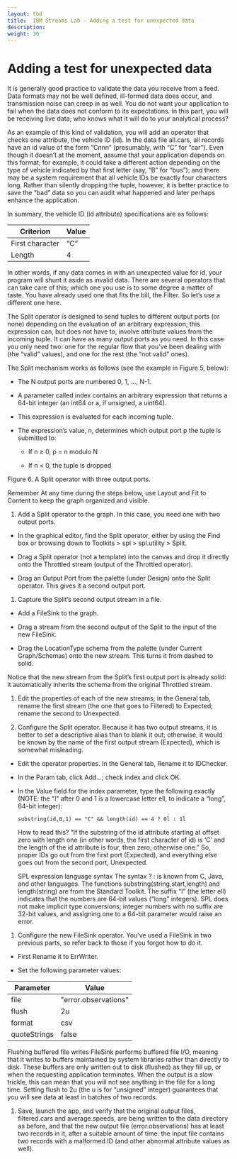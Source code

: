 ```yaml
---
layout: tbd
title:  IBM Streams Lab - Adding a test for unexpected data
description:
weight: 30
---
```


# Adding a test for unexpected data
It is generally good practice to validate the data you receive from a feed. Data formats may not be well defined, ill-formed data does occur, and transmission noise can creep in as well. You do not want your application to fail when the data does not conform to its expectations. In this part, you will be receiving live data; who knows what it will do to your analytical process?

As an example of this kind of validation, you will add an operator that checks one attribute, the vehicle ID (id). In the data file all.cars, all records have an id value of the form “Cnnn” (presumably, with “C” for “car”). Even though it doesn’t at the moment, assume that your application depends on this format; for example, it could take a different action depending on the type of vehicle indicated by that first letter (say, “B” for “bus”); and there may be a system requirement that all vehicle IDs be exactly four characters long. Rather than silently dropping the tuple, however, it is better practice to save the “bad” data so you can audit what happened and later perhaps enhance the application.

In summary, the vehicle ID (id attribute) specifications are as follows:

| Criterion	| Value |
|-----------|-------|
| First character	| “C” |
| Length | 4 |

In other words, if any data comes in with an unexpected value for id, your program will shunt it aside as invalid data. There are several operators that can take care of this; which one you use is to some degree a matter of taste. You have already used one that fits the bill, the Filter. So let’s use a different one here.

The Split operator is designed to send tuples to different output ports (or none) depending on the evaluation of an arbitrary expression; this expression can, but does not have to, involve attribute values from the incoming tuple. It can have as many output ports as you need. In this case you only need two: one for the regular flow that you’ve been dealing with (the “valid” values), and one for the rest (the “not valid” ones).

The Split mechanism works as follows (see the example in Figure 5, below):

* The N output ports are numbered 0, 1, …, N-1.

* A parameter called index contains an arbitrary expression that returns a 64-bit integer
(an int64 or a, if unsigned, a uint64).

* This expression is evaluated for each incoming tuple.

* The expression’s value, n, determines which output port p the tuple is submitted to:

  * If n ≥ 0, p = n modulo N

  * If n < 0, the tuple is dropped

Figure 6. A Split operator with three output ports.

Remember
At any time during the steps below, use   Layout and   Fit to Content to keep the graph organized and visible.

1. Add a Split operator to the graph. In this case, you need one with two output ports.

  * In the graphical editor, find the Split operator, either by using the Find box or browsing down to Toolkits > spl > spl.utility > Split.

  * Drag a Split operator (not a template) into the canvas and drop it directly onto the  Throttled stream (output of the Throttled operator).

  * Drag an Output Port from the palette (under Design) onto the Split operator. This gives it a second output port.

1. Capture the Split’s second output stream in a file.

  * Add a FileSink to the graph.

  * Drag a stream from the second output of the Split to the input of the new FileSink.

  * Drag the LocationType schema from the palette (under Current Graph/Schemas) onto the new stream. This turns it from dashed to solid.

  Notice that the new stream from the Split’s first output port is already solid: it automatically inherits the schema from the original Throttled stream.

1. Edit the properties of each of the new streams; in the General tab, rename the first stream (the one that goes to Filtered) to Expected; rename the second to Unexpected.

1. Configure the Split operator. Because it has two output streams, it is better to set a descriptive alias than to blank it out; otherwise, it would be known by the name of the first output stream (Expected), which is somewhat misleading.

  * Edit the operator properties. In the General tab, Rename it to IDChecker.

  * In the Param tab, click Add…; check index and click OK.

  * In the Value field for the index parameter, type the following exactly (NOTE: the "l" after 0 and 1 is a lowercase letter ell, to indicate a “long”, 64-bit integer):

        substring(id,0,1) == "C" && length(id) == 4 ? 0l : 1l

    How to read this? “If the substring of the id attribute starting at offset zero with length one (in other words, the first character of id) is ‘C’ and the length of the id attribute is four, then zero; otherwise one.” So, proper IDs go out from the first port (Expected), and everything else goes out from the second port, Unexpected.

    SPL expression language syntax
    The syntax <boolean-expression> ? <action-if-true> : <action-if-false>
    is known from C, Java, and other languages. The functions substring(string,start,length) and length(string) are from the Standard Toolkit. The suffix “l” (the letter ell) indicates that the numbers are 64-bit values (“long” integers). SPL does not make implicit type conversions; integer numbers with no suffix are 32-bit values, and assigning one to a 64-bit parameter would raise an error.

1. Configure the new FileSink operator. You’ve used a FileSink in two previous parts, so refer back to those if you forgot how to do it.

  * First Rename it to ErrWriter.

  * Set the following parameter values:

| Parameter | Value |
|-----------|-------|
| file | "error.observations" |
| flush | 2u |
| format | csv |
| quoteStrings | false |


Flushing buffered file writes
FileSink performs buffered file I/O, meaning that it writes to buffers maintained by system libraries rather than directly to disk. These buffers are only written out to disk (flushed) as they fill up, or when the requesting application terminates. When the output is a slow trickle, this can mean that you will not see anything in the file for a long time. Setting flush to 2u (the u is for “unsigned” integer) guarantees that you will see data at least in batches of two records.

1. Save, launch the app, and verify that the original output files, filtered.cars and average.speeds, are being written to the data directory as before, and that the new output file (error.observations) has at least two records in it, after a suitable amount of time: the input file contains two records with a malformed ID (and other abnormal attribute values as well).
